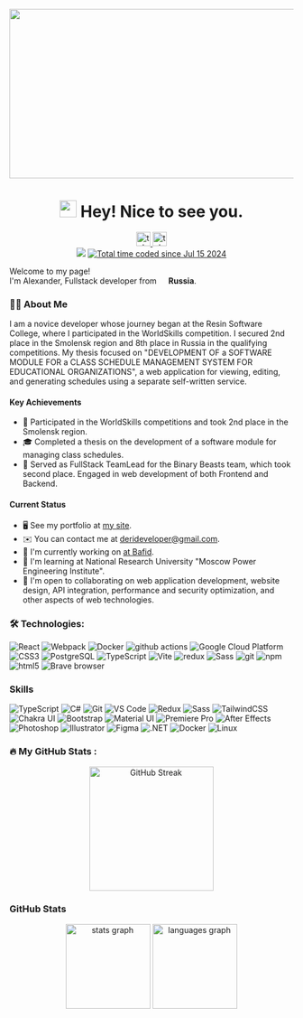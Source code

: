 <br clear="both">

<div align="center">
    <img height="300" width="600" src="https://user-images.githubusercontent.com/74038190/225813708-98b745f2-7d22-48cf-9150-083f1b00d6c9.gif" />
</div>

<h1 align="center"><img src="https://emojis.slackmojis.com/emojis/images/1531849430/4246/blob-sunglasses.gif?1531849430" width="30"/> Hey! Nice to see you.</h1>

<div align="center">
    <a href="https://t.me/GulidovAlexander" target="_blank">
        <img src="https://img.shields.io/static/v1?message=Telegram&logo=telegram&label=&color=2CA5E0&logoColor=white&labelColor=&style=for-the-badge" height="25" alt="telegram logo" />
    </a>
	<a href="https://t.me/GulidovAlexanderDev" target="_blank">
        <img src="https://img.shields.io/static/v1?message=Telegram Dev Blog&logo=telegram&label=&color=2CA5E0&logoColor=white&labelColor=&style=for-the-badge" height="25" alt="telegram logo" />
    </a>
</div>

<div align="center">
    <img src="https://visitor-badge.laobi.icu/badge?page_id=gulidovalexander.gulidovalexander&" />
    <a href="https://wakatime.com/@3311d9e6-b97e-4f7a-824d-27ab49a3d2bb">
        <img src="https://wakatime.com/badge/user/3311d9e6-b97e-4f7a-824d-27ab49a3d2bb.svg" alt="Total time coded since Jul 15 2024" />
    </a>
</div>

<p>Welcome to my page! </br> I'm Alexander, Fullstack developer from <img src="https://cdn-icons-png.flaticon.com/512/4628/4628645.png" width="13"/> <b>Russia</b>.</p>

<h3 align="left">👩‍💻 About Me</h3>

<p align="left">
    I am a novice developer whose journey began at the Resin Software College, where I participated in the WorldSkills competition. I secured 2nd place in the Smolensk region and 8th place in Russia in the qualifying competitions. My thesis focused on "DEVELOPMENT OF a SOFTWARE MODULE FOR a CLASS SCHEDULE MANAGEMENT SYSTEM FOR EDUCATIONAL ORGANIZATIONS", a web application for viewing, editing, and generating schedules using a separate self-written service.
</p>

<h4>Key Achievements</h4>
<ul>
    <li>🥈 Participated in the WorldSkills competitions and took 2nd place in the Smolensk region.</li>
    <li>🎓 Completed a thesis on the development of a software module for managing class schedules.</li>
    <li>🚀 Served as FullStack TeamLead for the Binary Beasts team, which took second place. Engaged in web development of both Frontend and Backend.</li>
</ul>

<h4>Current Status</h4>
<ul>
    <li>🖥️ See my portfolio at <a href="http://derideveloper.ru/developer/projects">my site</a>.</li>
    <li>✉️ You can contact me at <a href="mailto:derideveloper@gmail.com">derideveloper@gmail.com</a>.</li>
    <li>🚀 I'm currently working on <a href="http://bafid.com">at Bafid</a>.</li>
    <li>🧠 I'm learning at National Research University "Moscow Power Engineering Institute".</li>
    <li>🤝 I'm open to collaborating on web application development, website design, API integration, performance and security optimization, and other aspects of web technologies.</li>
</ul>

<h3 align="left">🛠 Technologies:</h3>

<div align="left">
    <img alt="React" src="https://img.shields.io/badge/-React-45b8d8?style=flat-square&logo=react&logoColor=white" />
    <img alt="Webpack" src="https://img.shields.io/badge/-Webpack-8DD6F9?style=flat-square&logo=webpack&logoColor=white" />
    <img alt="Docker" src="https://img.shields.io/badge/-Docker-46a2f1?style=flat-square&logo=docker&logoColor=white" />
    <img alt="github actions" src="https://img.shields.io/badge/-Github_Actions-2088FF?style=flat-square&logo=github-actions&logoColor=white" />
    <img alt="Google Cloud Platform" src="https://img.shields.io/badge/-Google_Cloud_Platform-1a73e8?style=flat-square&logo=google-cloud&logoColor=white" />
    <img alt="CSS3" src="https://img.shields.io/badge/-CSS3-1572B6?style=flat-square&logo=css3&logoColor=white" />
    <img alt="PostgreSQL" src="https://img.shields.io/badge/-PostgreSQL-336791?style=flat-square&logo=postgresql&logoColor=white" />
    <img alt="TypeScript" src="https://img.shields.io/badge/-TypeScript-007ACC?style=flat-square&logo=typescript&logoColor=white" />
    <img alt="Vite" src="https://img.shields.io/badge/-Vite-646CFF?style=flat-square&logo=vite&logoColor=white" />
    <img alt="redux" src="https://img.shields.io/badge/-Redux-764ABC?style=flat-square&logo=redux&logoColor=white" />
    <img alt="Sass" src="https://img.shields.io/badge/-Sass-CC6699?style=flat-square&logo=sass&logoColor=white" />
    <img alt="git" src="https://img.shields.io/badge/-Git-F05032?style=flat-square&logo=git&logoColor=white" />
    <img alt="npm" src="https://img.shields.io/badge/-NPM-CB3837?style=flat-square&logo=npm&logoColor=white" />
    <img alt="html5" src="https://img.shields.io/badge/-HTML5-E34F26?style=flat-square&logo=html5&logoColor=white" />
    <img alt="Brave browser" src="https://img.shields.io/badge/-Brave_Browser-FB542B?style=flat-square&logo=brave&logoColor=white" />
</div>

<h3>Skills</h3>

<div align="left">
    <img alt="TypeScript" src="https://img.shields.io/badge/-TypeScript-007ACC?style=flat-square&logo=typescript&logoColor=white" />
    <img alt="C#" src="https://img.shields.io/badge/-C%23-239120?style=flat-square&logo=c-sharp&logoColor=white" />
    <img alt="Git" src="https://img.shields.io/badge/-Git-F05032?style=flat-square&logo=git&logoColor=white" />
    <img alt="VS Code" src="https://img.shields.io/badge/-VS_Code-007ACC?style=flat-square&logo=visual-studio-code&logoColor=white" />
    <img alt="Redux" src="https://img.shields.io/badge/-Redux-764ABC?style=flat-square&logo=redux&logoColor=white" />
    <img alt="Sass" src="https://img.shields.io/badge/-Sass-CC6699?style=flat-square&logo=sass&logoColor=white" />
    <img alt="TailwindCSS" src="https://img.shields.io/badge/-TailwindCSS-38B2AC?style=flat-square&logo=tailwind-css&logoColor=white" />
    <img alt="Chakra UI" src="https://img.shields.io/badge/-Chakra_UI-319795?style=flat-square&logo=chakra-ui&logoColor=white" />
    <img alt="Bootstrap" src="https://img.shields.io/badge/-Bootstrap-7952B3?style=flat-square&logo=bootstrap&logoColor=white" />
    <img alt="Material UI" src="https://img.shields.io/badge/-Material_UI-0081CB?style=flat-square&logo=material-ui&logoColor=white" />
    <img alt="Premiere Pro" src="https://img.shields.io/badge/-Premiere_Pro-9999FF?style=flat-square&logo=adobe-premiere-pro&logoColor=white" />
    <img alt="After Effects" src="https://img.shields.io/badge/-After_Effects-9999FF?style=flat-square&logo=adobe-after-effects&logoColor=white" />
    <img alt="Photoshop" src="https://img.shields.io/badge/-Photoshop-31A8FF?style=flat-square&logo=adobe-photoshop&logoColor=white" />
    <img alt="Illustrator" src="https://img.shields.io/badge/-Illustrator-FF9A00?style=flat-square&logo=adobe-illustrator&logoColor=white" />
    <img alt="Figma" src="https://img.shields.io/badge/-Figma-F24E1E?style=flat-square&logo=figma&logoColor=white" />
    <img alt=".NET" src="https://img.shields.io/badge/-.NET-512BD4?style=flat-square&logo=dotnet&logoColor=white" />
    <img alt="Docker" src="https://img.shields.io/badge/-Docker-2496ED?style=flat-square&logo=docker&logoColor=white" />
    <img alt="Linux" src="https://img.shields.io/badge/-Linux-FCC624?style=flat-square&logo=linux&logoColor=black" />
</div>

<h3 align="left">🔥 My GitHub Stats :</h3>

<div align="center">
    <a href="https://git.io/streak-stats"><img src="https://streak-stats.demolab.com?user=GulidovAlexander&theme=tokyonight-duo&hide_border=false&border_radius=5&order=3" height="220" alt="GitHub Streak" /></a>
</div>

<h3>GitHub Stats</h3>

<div align="center">
    <img src="https://github-readme-stats.vercel.app/api?username=GulidovAlexander&hide_title=false&hide_rank=false&show_icons=true&include_all_commits=true&count_private=true&disable_animations=false&theme=dracula&locale=en&hide_border=false&order=1" height="150" alt="stats graph" />
    <img src="https://github-readme-stats.vercel.app/api/top-langs?username=GulidovAlexander&locale=en&hide_title=false&layout=compact&card_width=320&langs_count=5&theme=dracula&hide_border=false&order=2" height="150" alt="languages graph" />
</div>
